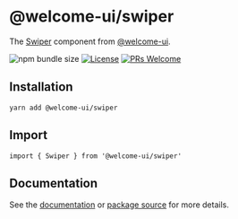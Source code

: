 # @welcome-ui/swiper

The [Swiper](https://welcome-ui.com/components/swiper) component from [@welcome-ui](https://welcome-ui.com).

![npm bundle size](https://img.shields.io/bundlephobia/minzip/@welcome-ui/swiper) [![License](https://img.shields.io/npm/l/welcome-ui.svg)](https://github.com/WTTJ/welcome-ui/tree/main/LICENSE) [![PRs Welcome](https://img.shields.io/badge/PRs-welcome-mediumspringgreen.svg)](ttps://github.com/WTTJ/welcome-ui/tree/main/CONTRIBUTING.mdx)

## Installation

    yarn add @welcome-ui/swiper

## Import

    import { Swiper } from '@welcome-ui/swiper'

## Documentation

See the [documentation](https://welcome-ui.com/components/swiper) or [package source](https://github.com/WTTJ/welcome-ui/tree/main/packages/Swiper) for more details.
